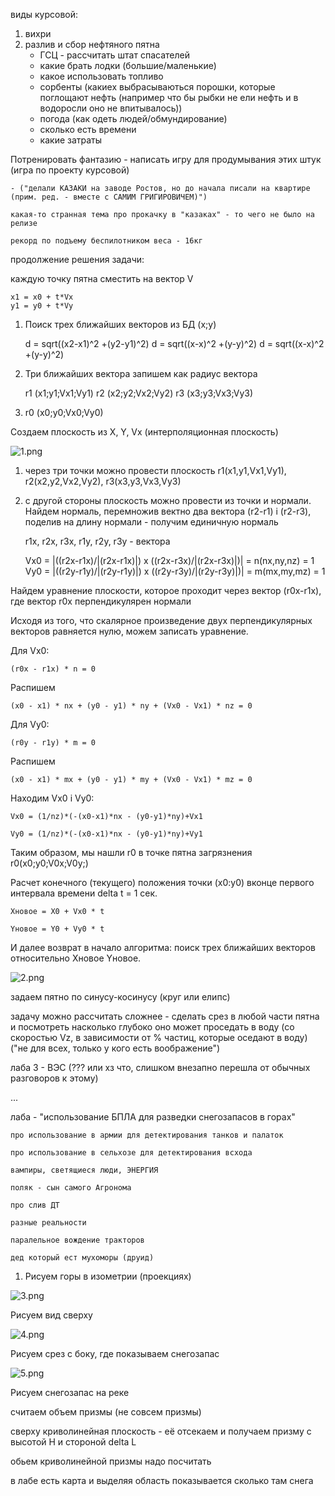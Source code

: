 виды курсовой:
1. вихри
2. разлив и сбор нефтяного пятна
	- ГСЦ - рассчитать штат спасателей
	- какие брать лодки (большие/маленькие)
	- какое использовать топливо
	- сорбенты (какиех выбрасываються порошки, которые поглощают нефть (например что бы рыбки не ели нефть и в водоросли оно не впитывалось))
	- погода (как одеть людей/обмундирование)
	- сколько есть времени
	- какие затраты

Потренировать фантазию - написать игру для продумывания этих штук (игра по проекту курсовой)

	- ("делали КАЗАКИ на заводе Ростов, но до начала писали на квартире (прим. ред. - вместе с САМИМ ГРИГИРОВИЧЕМ)")

	какая-то странная тема про прокачку в "казаках" - то чего не было на релизе

	рекорд по подъему беспилотником веса - 16кг

продолжение решения задачи:

каждую точку пятна сместить на вектор V

	x1 = x0 + t*Vx
	y1 = y0 + t*Vy

1. Поиск трех ближайших векторов из БД (x;y)

	d = sqrt((x2-x1)^2 +(y2-y1)^2)
	d = sqrt((x-x)^2 +(y-y)^2)
	d = sqrt((x-x)^2 +(y-y)^2)

2. Три ближайших вектора запишем как радиус вектора
	
	r1 (x1;y1;Vx1;Vy1)
	r2 (x2;y2;Vx2;Vy2)
	r3 (x3;y3;Vx3;Vy3)

3. r0 (x0;y0;Vx0;Vy0)

Создаем плоскость из X, Y, Vx (интерполяционная плоскость)

![1.png](1.png)

1. через три точки можно провести плоскость r1(x1,y1,Vx1,Vy1), r2(x2,y2,Vx2,Vy2), r3(x3,y3,Vx3,Vy3)
2. с другой стороны плоскость можно провести из точки и нормали. Найдем нормаль, перемножив вектно два вектора (r2-r1) i (r2-r3), поделив на длину нормали - получим единичную нормаль

	r1x, r2x, r3x, r1y, r2y, r3y - вектора

	Vx0 = |((r2x-r1x)/|(r2x-r1x)|) x ((r2x-r3x)/|(r2x-r3x)|)| = n(nx,ny,nz) = 1
	Vy0 = |((r2y-r1y)/|(r2y-r1y)|) x ((r2y-r3y)/|(r2y-r3y)|)| = m(mx,my,mz) = 1

Найдем уравнение плоскости, которое проходит через вектор (r0x-r1x), где вектор r0x перпендикулярен нормали

Исходя из того, что скалярное произведение двух перпендикулярных векторов равняется нулю, можем записать уравнение.

Для Vx0: 

	(r0x - r1x) * n = 0

Распишем

	(x0 - x1) * nx + (y0 - y1) * ny + (Vx0 - Vx1) * nz = 0

Для Vy0: 

	(r0y - r1y) * m = 0

Распишем

	(x0 - x1) * mx + (y0 - y1) * my + (Vx0 - Vx1) * mz = 0

Находим Vx0 i Vy0:

	Vx0 = (1/nz)*(-(x0-x1)*nx - (y0-y1)*ny)+Vx1

	Vy0 = (1/nz)*(-(x0-x1)*nx - (y0-y1)*ny)+Vy1

Таким образом, мы нашли r0 в точке пятна загрязнения r0(x0;y0;V0x;V0y;)

Расчет конечного (текущего) положения точки (х0:у0) вконце первого интервала времени delta t = 1 сек.

	Xновое = Х0 + Vx0 * t

	Yновое = Y0 + Vy0 * t

И далее возврат в начало алгоритма: поиск трех ближайших векторов относительно Хновое Yновое.

![2.png](2.png)

задаем пятно по синусу-косинусу (круг или елипс)

задачу можно рассчитать сложнее - сделать срез в любой части пятна и посмотреть насколько глубоко оно может проседать в воду (со скоростью Vz, в зависимости от % частиц, которые оседают в воду) ("не для всех, только у кого есть воображение")

лаба 3 - ВЭС (??? или хз что, слишком внезапно перешла от обычных разговоров к этому)

...

лаба - "использование БПЛА для разведки снегозапасов в горах"

	про использование в армии для детектирования танков и палаток

	про использование в сельхозе для детектирования всхода

	вампиры, светящиеся люди, ЭНЕРГИЯ

	поляк - сын самого Агронома

	про слив ДТ

	разные реальности

	паралельное вождение тракторов

	дед который ест мухоморы (друид)

1. Рисуем горы в изометрии (проекциях)

![3.png](3.png)

Рисуем вид сверху

![4.png](4.png)

Рисуем срез с боку, где показываем снегозапас

![5.png](5.png)

Рисуем снегозапас на реке

считаем объем призмы (не совсем призмы)

сверху криволинейная плоскость - её отсекаем и получаем призму с высотой H и стороной delta L

обьем криволинейной призмы надо посчитать

в лабе есть карта и выделяя область показывается сколько там снега